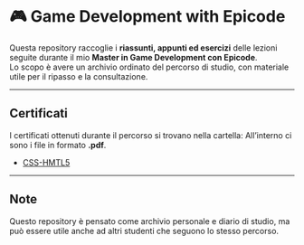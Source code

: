 # 🎮 Game Development with Epicode

Questa repository raccoglie i **riassunti, appunti ed esercizi** delle lezioni seguite durante il mio **Master in Game Development con Epicode**.  
Lo scopo è avere un archivio ordinato del percorso di studio, con materiale utile per il ripasso e la consultazione.

---

## Certificati
I certificati ottenuti durante il percorso si trovano nella cartella:
All’interno ci sono i file in formato **.pdf**.

- [CSS-HMTL5](Certificati/CSS-HTML5-Epicode.pdf) 

---

## Note
Questo repository è pensato come archivio personale e diario di studio, ma può essere utile anche ad altri studenti che seguono lo stesso percorso.
```


